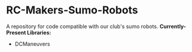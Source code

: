 # RC-Makers-Sumo-Robots
A repository for code compatible with our club's sumo robots.
**Currently-Present Libraries:**
* DCManeuvers
